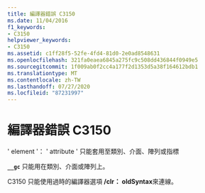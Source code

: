 ```yaml
---
title: 編譯器錯誤 C3150
ms.date: 11/04/2016
f1_keywords:
- C3150
helpviewer_keywords:
- C3150
ms.assetid: c1ff28f5-52fe-4fd4-81d0-2e0ad8548631
ms.openlocfilehash: 321fa0eaea6845a275fc9c508dd436844f0949e5
ms.sourcegitcommit: 1f009ab0f2cc4a177f2d1353d5a38f164612bdb1
ms.translationtype: MT
ms.contentlocale: zh-TW
ms.lasthandoff: 07/27/2020
ms.locfileid: "87231997"
---
```

# <a name="compiler-error-c3150"></a>編譯器錯誤 C3150

' element '： ' attribute ' 只能套用至類別、介面、陣列或指標

**`__gc`** 只能用在類別、介面或陣列上。

C3150 只能使用過時的編譯器選項 **/clr： oldSyntax**來連線。
